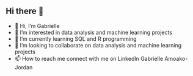 ## Hi there 👋

- 👋 Hi, I’m Gabrielle
- 👀 I’m interested in data analysis and machine learning projects
- 🌱 I’m currently learning SQL and R programming
- 💞️ I’m looking to collaborate on data analysis and machine learning projects 
- 📫 How to reach me connect with me on LinkedIn Gabrielle Amoako-Jordan
